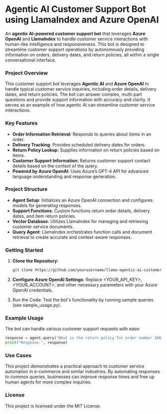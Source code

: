 # Agentic AI Customer Support Bot using LlamaIndex and Azure OpenAI

An **agentic AI-powered customer support bot** that leverages **Azure OpenAI** and **LlamaIndex** to handle customer service interactions with human-like intelligence and responsiveness. This bot is designed to streamline customer support operations by autonomously providing information on orders, delivery dates, and return policies, all within a single conversational interface.

### Project Overview
This customer support bot leverages **Agentic AI** and **Azure OpenAI** to handle typical customer service inquiries, including order details, delivery dates, and return policies. The bot can answer complex, multi-part questions and provide support information with accuracy and clarity. It serves as an example of how agentic AI can streamline customer service interactions.

### Key Features
- **Order Information Retrieval**: Responds to queries about items in an order.
- **Delivery Tracking**: Provides scheduled delivery dates for orders.
- **Return Policy Lookup**: Supplies information on return policies based on items.
- **Customer Support Information**: Returns customer support contact details based on the context of the query.
- **Powered by Azure OpenAI**: Uses Azure’s GPT-4 API for advanced language understanding and response generation.

### Project Structure
- **Agent Setup**: Initializes an Azure OpenAI connection and configures models for generating responses.
- **Support Functions**: Custom functions return order details, delivery dates, and item return policies.
- **Vector Database**: Utilizes LlamaIndex for managing and retrieving customer service documents.
- **Query Agent**: LlamaIndex orchestrates function calls and document retrieval to create accurate and context-aware responses.

### Getting Started
1. **Clone the Repository**:
   ```bash
   git clone https://github.com/yourusername/llama-agentic-ai-customer-support-bot.git
   ```

2. **Configure Azure OpenAI Settings**: Replace <YOUR_API_KEY>, <YOUR_ACCOUNT>, and other necessary parameters with your Azure OpenAI credentials.
3. Run the Code: Test the bot's functionality by running sample queries (see sample_usage.py).

### Example Usage
The bot can handle various customer support requests with ease:
  ```python 
  response = agent.query("What is the return policy for order number 1001?")
  print("Response:", response)
  ```


### Use Cases
This project demonstrates a practical approach to customer service automation in e-commerce and similar industries. By automating responses to common queries, businesses can improve response times and free up human agents for more complex inquiries.

### License
This project is licensed under the MIT License.

